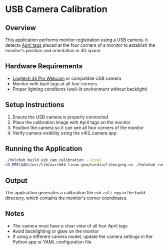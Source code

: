 # USB Camera Calibration

## Overview

This application performs monitor registration using a USB camera. It detects [April tags](https://github.com/AprilRobotics/apriltag) placed at the four corners of a monitor to establish the monitor's position and orientation in 3D space.

## Hardware Requirements

- [Logitech 4k Pro Webcam](https://www.logitech.com/en-us/products/webcams/4kprowebcam.960-001390.html) or compatible USB camera
- Monitor with April tags at all four corners
- Proper lighting conditions (well-lit environment without backlight)

## Setup Instructions

1. Ensure the USB camera is properly connected
2. Place the calibration image with April tags on the monitor
3. Position the camera so it can see all four corners of the monitor
4. Verify camera visibility using the v4l2_camera app

## Running the Application

```bash
./holohub build usb_cam_calibration --local
LD_PRELOAD=/usr/lib/aarch64-linux-gnu/nvidia/libnvjpeg.so ./holohub run usb_cam_calibration --local --no-local-build
```

## Output

The application generates a calibration file `usb-cali.npy` in the build directory, which contains the monitor's corner coordinates.

## Notes

- The camera must have a clear view of all four April tags
- Avoid backlighting or glare on the monitor
- If using a different camera model, update the camera settings in the Python app or YAML configuration file
